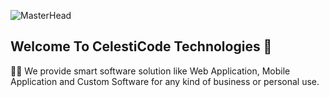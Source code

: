 ![MasterHead](https://img.freepik.com/free-vector/web-development-isometric-concept-composition-illustration_1284-55922.jpg)
## Welcome To CelestiCode Technologies 🚀
🙋‍♀️ We provide smart software solution like Web Application, Mobile Application and Custom Software for any kind of business or personal use.
